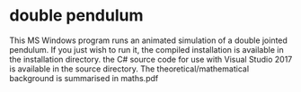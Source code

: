 # double pendulum


This MS Windows program runs an animated simulation of a double jointed pendulum.
If you just wish to run it, the compiled installation is available in the installation directory.
the C# source code for use with Visual Studio 2017 is available in the source directory.
The theoretical/mathematical background is summarised in maths.pdf
